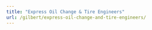 ```yaml
---
title: "Express Oil Change & Tire Engineers"
url: /gilbert/express-oil-change-and-tire-engineers/
---
```

